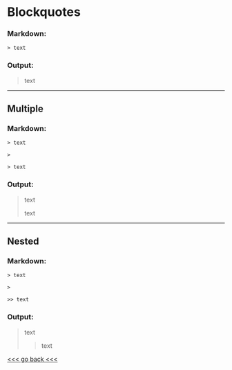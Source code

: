 # Blockquotes

### Markdown:
`> text`

### Output:

> text

---

## Multiple

### Markdown:

`> text`

`>`

`> text`

### Output:

> text
>
> text

---

## Nested

### Markdown:

`> text`

`>`

`>> text`

### Output:

> text
>
>> text

[<<< go back <<< ](https://github.com/Pal79/markdown-cheat-sheet)
